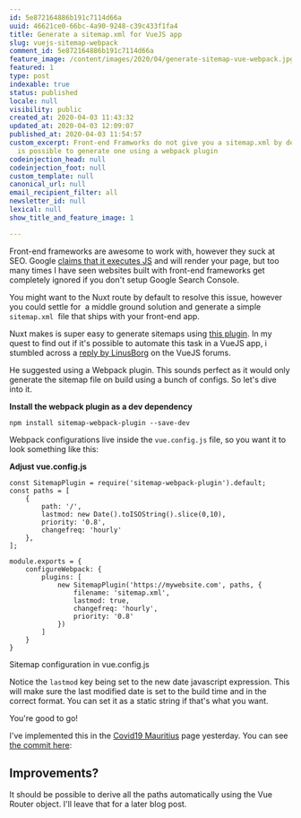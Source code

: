 ```yaml
---
id: 5e872164886b191c7114d66a
uuid: 46621ce0-66bc-4a90-9248-c39c433f1fa4
title: Generate a sitemap.xml for VueJS app
slug: vuejs-sitemap-webpack
comment_id: 5e872164886b191c7114d66a
feature_image: /content/images/2020/04/generate-sitemap-vue-webpack.jpg
featured: 1
type: post
indexable: true
status: published
locale: null
visibility: public
created_at: 2020-04-03 11:43:32
updated_at: 2020-04-03 12:09:07
published_at: 2020-04-03 11:54:57
custom_excerpt: Front-end Framworks do not give you a sitemap.xml by default. It
  is possible to generate one using a webpack plugin
codeinjection_head: null
codeinjection_foot: null
custom_template: null
canonical_url: null
email_recipient_filter: all
newsletter_id: null
lexical: null
show_title_and_feature_image: 1

---
```


Front-end frameworks are awesome to work with, however they suck at SEO. Google [claims that it executes JS](https://webmasters.googleblog.com/2019/05/the-new-evergreen-googlebot.html) and will render your page, but too many times I have seen websites built with front-end frameworks get completely ignored if you don't setup Google Search Console.

You might want to the Nuxt route by default to resolve this issue, however you could settle for  a middle ground solution and generate a simple `sitemap.xml`  file that ships with your front-end app.

Nuxt makes is super easy to generate sitemaps using [this plugin](https://www.npmjs.com/package/@nuxtjs/sitemap). In my quest to find out if it's possible to automate this task in a VueJS app, i stumbled across a [reply by LinusBorg](https://forum.vuejs.org/t/ssr-generate-sitemap-xml/42401/2) on the VueJS forums.

He suggested using a Webpack plugin. This sounds perfect as it would only generate the sitemap file on build using a bunch of configs. So let's dive into it.

**Install the webpack plugin as a dev dependency**

    npm install sitemap-webpack-plugin --save-dev

Webpack configurations live inside the `vue.config.js` file, so you want it to look something like this:

**Adjust vue.config.js**

    const SitemapPlugin = require('sitemap-webpack-plugin').default;
    const paths = [
        {
            path: '/',
            lastmod: new Date().toISOString().slice(0,10),
            priority: '0.8',
            changefreq: 'hourly'
        },
    ];
    
    module.exports = {
        configureWebpack: {
            plugins: [
                new SitemapPlugin('https://mywebsite.com', paths, {
                    filename: 'sitemap.xml',
                    lastmod: true,
                    changefreq: 'hourly',
                    priority: '0.8'
                })
            ]
        }
    }

Sitemap configuration in vue.config.js

Notice the `lastmod` key being set to the new date javascript expression. This will make sure the last modified date is set to the build time and in the correct format. You can set it as a static string if that's what you want.

You're good to go!

I've implemented this in the [Covid19 Mauritius](https://covid19.ramgolam.com) page yesterday. You can see [the commit here](https://github.com/MrSunshyne/covid19-mauritius/commit/3411a4bf2fd758373ea245d6e334083432c5f70b):

## Improvements?

It should be possible to derive all the paths automatically using the Vue Router object. I'll leave that for a later blog post.
